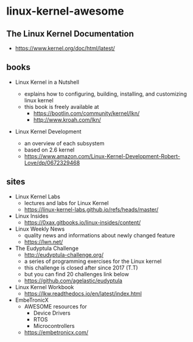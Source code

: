 # linux-kernel-awesome

## The Linux Kernel Documentation
- https://www.kernel.org/doc/html/latest/

## books
- Linux Kernel in a Nutshell
  - explains how to configuring, building, installing, and customizing linux kernel
  - this book is freely available at
    - https://bootlin.com/community/kernel/lkn/
    - http://www.kroah.com/lkn/

- Linux Kernel Development
  - an overview of each subsystem
  - based on 2.6 kernel
  - https://www.amazon.com/Linux-Kernel-Development-Robert-Love/dp/0672329468


## sites
- Linux Kernel Labs
  - lectures and labs for Linux Kernel
  - https://linux-kernel-labs.github.io/refs/heads/master/
- Linux Insides
  - https://0xax.gitbooks.io/linux-insides/content/
- Linux Weekly News
  - quality news and informations about newly changed feature
  - https://lwn.net/
- The Eudyptula Challenge
  - http://eudyptula-challenge.org/
  - a series of programming exercises for the Linux kernel
  - this challenge is closed after since 2017 (T.T)
  - but you can find 20 challenges link below
  - https://github.com/agelastic/eudyptula
- Linux Kernel Workbook
  - https://lkw.readthedocs.io/en/latest/index.html
- EmbeTronicX
  - AWESOME resources for
    - Device Drivers
    - RTOS
    - Microcontrollers
  - https://embetronicx.com/
